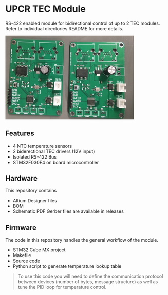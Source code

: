 # UPCR TEC Module
RS-422 enabled module for bidirectional control of up to 2 TEC modules.
Refer to individual directories README for more details.

<img src ="/assets/UPCR.jpg" width="400">

## Features
* 4 NTC temperature sensors
* 2 biderectional TEC drivers (12V input)
* Isolated RS-422 Bus
* STM32F030F4 on board microcontroller

## Hardware
This repository contains
* Altium Designer files
* BOM
* Schematic PDF
Gerber files are available in releases

## Firmware
The code in this repository handles the general workflow of the module.
* STM32 Cube MX project
* Makefile
* Source code
* Python script to generate temperature lookup table
> To use this code you will need to define the communication protocol between devices (number of bytes, message structure) as well as tune the PID loop for temperature control.

